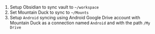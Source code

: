 1. Setup Obsidian to sync vault to `~/workspace`
2. Set Mountain Duck to sync to `~/Mounts`
3. Setup `Android` syncing using Android Google Drive account with Mountain Duck as a connection named `Android` and with the path `/My Drive`